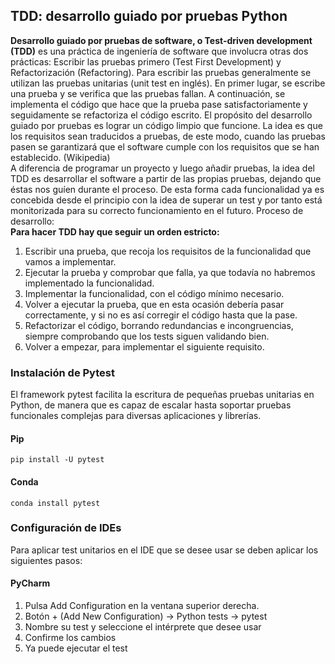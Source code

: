 ## TDD: desarrollo guiado por pruebas Python
**Desarrollo guiado por pruebas de software, o Test-driven development (TDD)** es una práctica de ingeniería de software que involucra otras dos prácticas: Escribir las pruebas primero (Test First Development) y Refactorización (Refactoring). Para escribir las pruebas generalmente se utilizan las pruebas unitarias (unit test en inglés). En primer lugar, se escribe una prueba y se verifica que las pruebas fallan. A continuación, se implementa el código que hace que la prueba pase satisfactoriamente y seguidamente se refactoriza el código escrito. El propósito del desarrollo guiado por pruebas es lograr un código limpio que funcione. La idea es que los requisitos sean traducidos a pruebas, de este modo, cuando las pruebas pasen se garantizará que el software cumple con los requisitos que se han establecido. (Wikipedia)  
A diferencia de programar un proyecto y luego añadir pruebas, la idea del TDD es desarrollar el software a partir de las propias pruebas, dejando que éstas nos guíen durante el proceso.
De esta forma cada funcionalidad ya es concebida desde el principio con la idea de superar un test y por tanto está monitorizada para su correcto funcionamiento en el futuro.
Proceso de desarrollo:  
**Para hacer TDD hay que seguir un orden estricto:**  
1. Escribir una prueba, que recoja los requisitos de la funcionalidad que vamos a implementar.
2. Ejecutar la prueba y comprobar que falla, ya que todavía no habremos implementado la funcionalidad.
3. Implementar la funcionalidad, con el código mínimo necesario.
4. Volver a ejecutar la prueba, que en esta ocasión debería pasar correctamente, y si no es así corregir el código hasta que la pase.
5. Refactorizar el código, borrando redundancias e incongruencias, siempre comprobando que los tests siguen validando bien.
6. Volver a empezar, para implementar el siguiente requisito.

### Instalación de Pytest 
El framework pytest facilita la escritura de pequeñas pruebas unitarias en Python, de manera que es capaz de escalar hasta soportar pruebas funcionales complejas para diversas aplicaciones y librerías.
#### Pip
`pip install -U pytest`
#### Conda
`conda install pytest`

### Configuración de IDEs 
Para aplicar test unitarios en el IDE que se desee usar se deben aplicar los siguientes pasos:
#### PyCharm
1. Pulsa Add Configuration en la ventana superior derecha.
2. Botón + (Add New Configuration) -> Python tests -> pytest
3. Nombre su test y seleccione el intérprete que desee usar
4. Confirme los cambios
5. Ya puede ejecutar el test
